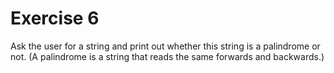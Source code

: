 # Exercise 6

Ask the user for a string and print out whether this string is a palindrome or not. (A palindrome is a string that reads the same forwards and backwards.)